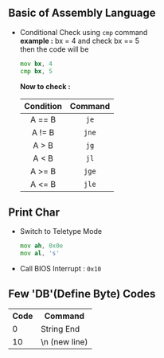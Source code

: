 ## Basic of Assembly Language

* Conditional Check using ```cmp``` command\
    **example :** bx = 4 and check bx == 5\
    then the code will be
    ```asm
    mov bx, 4
    cmp bx, 5
    ```

    **Now to check :**

    | Condition | Command |
    |   :---:   |  :---:  |
    |  A == B   | ```je```|
    |  A != B   |```jne```|
    |  A > B    |```jg``` |
    |  A < B    |```jl``` |
    |  A >= B   |```jge```|
    |  A <= B   |```jle```|

## Print Char

* Switch to Teletype Mode
    ```asm
    mov ah, 0x0e
    mov al, 's'
    ```
* Call BIOS Interrupt : ```0x10```

## Few 'DB'(Define Byte) Codes 

<table>
    <tr>
        <th>Code</th>
        <th>Command</th>
    </tr>
    <tr>
        <td>0</td>
        <td>String End</td>
    </tr>
    <tr>
        <td>10</td>
        <td>\n (new line)</td>
    </tr>
</table>
